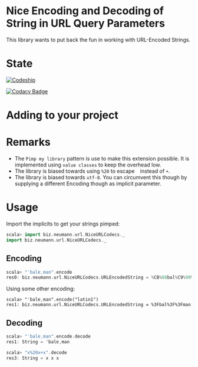 # Nice Encoding and Decoding of String in URL Query Parameters

This library wants to put back the fun in working with URL-Encoded Strings.

# State

[![Codeship](https://codeship.com/projects/68fa7440-298a-0134-be9b-0ae2ebcae286/status?branch=master)](https://codeship.com/projects/162626/status?branch=master)

[![Codacy Badge](https://api.codacy.com/project/badge/grade/777d4db9b275411881fadaba9c7da222)](https://www.codacy.com/app/andreas-neumann/nice-url-encode-decode)


# Adding to your project

# Remarks

* The `Pimp my library` pattern is use to make this extension possible. It is implemented using `value classes` to keep the overhead low.
* The library is biased towards using `%20` to escape ` ` instead of `+`.
* The library is biased towards `utf-8`. You can circumvent this though by supplying a different Encoding though as implicit parameter.


# Usage
Import the implicits to get your strings pimped:

```scala
scala> import biz.neumann.url.NiceURLCodecs._
import biz.neumann.url.NiceURLCodecs._
```

## Encoding

```scala
scala> "ˈbalɐˌman".encode
res0: biz.neumann.url.NiceURLCodecs.URLEncodedString = %CB%88bal%C9%90%CB%8Cman
```

Using some other encoding:
```
scala> "ˈbalɐˌman".encode("latin1")
res1: biz.neumann.url.NiceURLCodecs.URLEncodedString = %3Fbal%3F%3Fman
```
## Decoding

```scala
scala> "ˈbalɐˌman".encode.decode
res1: String = ˈbalɐˌman

scala> "x%20x+x".decode
res3: String = x x x
```

